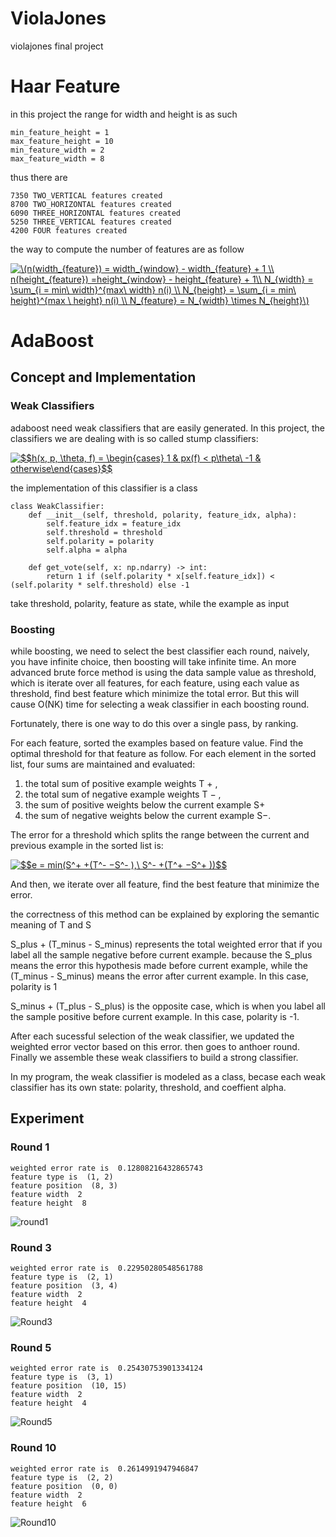 # ViolaJones
violajones final project
# Haar Feature

in this project the range for width and height is as such

    min_feature_height = 1
    max_feature_height = 10
    min_feature_width = 2
    max_feature_width = 8

thus there are 

    7350 TWO_VERTICAL features created
    8700 TWO_HORIZONTAL features created
    6090 THREE_HORIZONTAL features created
    5250 THREE_VERTICAL features created
    4200 FOUR features created

the way to compute the number of features are as follow

<a href="https://www.codecogs.com/eqnedit.php?latex=\(n(width_{feature})&space;=&space;width_{window}&space;-&space;width_{feature}&space;&plus;&space;1&space;\\&space;n(height_{feature})&space;=height_{window}&space;-&space;height_{feature}&space;&plus;&space;1\\&space;N_{width}&space;=&space;\sum_{i&space;=&space;min\&space;width}^{max\&space;width}&space;n(i)&space;\\&space;N_{height}&space;=&space;\sum_{i&space;=&space;min\&space;height}^{max&space;\&space;height}&space;n(i)&space;\\&space;N_{feature}&space;=&space;N_{width}&space;\times&space;N_{height}\)" target="_blank"><img src="https://latex.codecogs.com/gif.latex?\(n(width_{feature})&space;=&space;width_{window}&space;-&space;width_{feature}&space;&plus;&space;1&space;\\&space;n(height_{feature})&space;=height_{window}&space;-&space;height_{feature}&space;&plus;&space;1\\&space;N_{width}&space;=&space;\sum_{i&space;=&space;min\&space;width}^{max\&space;width}&space;n(i)&space;\\&space;N_{height}&space;=&space;\sum_{i&space;=&space;min\&space;height}^{max&space;\&space;height}&space;n(i)&space;\\&space;N_{feature}&space;=&space;N_{width}&space;\times&space;N_{height}\)" title="\(n(width_{feature}) = width_{window} - width_{feature} + 1 \\ n(height_{feature}) =height_{window} - height_{feature} + 1\\ N_{width} = \sum_{i = min\ width}^{max\ width} n(i) \\ N_{height} = \sum_{i = min\ height}^{max \ height} n(i) \\ N_{feature} = N_{width} \times N_{height}\)" /></a>

# AdaBoost
## Concept and Implementation

### Weak Classifiers

adaboost need weak classifiers that are easily generated. In this project, the classifiers we are dealing with is so called stump classifiers:

<a href="https://www.codecogs.com/eqnedit.php?latex=$$h(x,&space;p,&space;\theta,&space;f)&space;=&space;\begin{cases}&space;1&space;&&space;px(f)&space;<&space;p\theta\&space;-1&space;&&space;otherwise\end{cases}$$" target="_blank"><img src="https://latex.codecogs.com/gif.latex?$$h(x,&space;p,&space;\theta,&space;f)&space;=&space;\begin{cases}&space;1&space;&&space;px(f)&space;<&space;p\theta\&space;-1&space;&&space;otherwise\end{cases}$$" title="$$h(x, p, \theta, f) = \begin{cases} 1 & px(f) < p\theta\ -1 & otherwise\end{cases}$$" /></a>

the implementation of this classifier is a class

    class WeakClassifier:
        def __init__(self, threshold, polarity, feature_idx, alpha):
            self.feature_idx = feature_idx
            self.threshold = threshold
            self.polarity = polarity
            self.alpha = alpha
    
        def get_vote(self, x: np.ndarry) -> int:
            return 1 if (self.polarity * x[self.feature_idx]) < (self.polarity * self.threshold) else -1

take threshold, polarity, feature as state, while the example as input
### Boosting

while boosting, we need to select the best classifier each round, naively, you have infinite choice, then boosting will take infinite time. An more advanced brute force method is using the data sample value as threshold, which is iterate over all features, for each feature, using each value as threshold, find best feature which minimize the total error. But this will cause O(NK) time for selecting a weak classifier in each boosting round.

Fortunately, there is one way to do this over a single pass, by ranking.

For each feature, sorted the examples based on feature value. Find the optimal threshold for that feature as follow. For each element in the sorted list, four sums are maintained and evaluated: 

1. the total sum of positive example weights T + , 
2. the total sum of negative example weights T − , 
3. the sum of positive weights below the current example S+ 
4. the sum of negative weights below the current example S−. 

The error for a threshold which splits the range between the current and previous example in the sorted list is:

<a href="https://www.codecogs.com/eqnedit.php?latex=$$e&space;=&space;min(S^&plus;&space;&plus;(T^-&space;−S^-&space;),\&space;S^-&space;&plus;(T^&plus;&space;−S^&plus;&space;))$$" target="_blank"><img src="https://latex.codecogs.com/gif.latex?$$e&space;=&space;min(S^&plus;&space;&plus;(T^-&space;−S^-&space;),\&space;S^-&space;&plus;(T^&plus;&space;−S^&plus;&space;))$$" title="$$e = min(S^+ +(T^- −S^- ),\ S^- +(T^+ −S^+ ))$$" /></a>

And then, we iterate over all feature, find the best feature that minimize the error.

the correctness of this method can be explained by exploring the semantic meaning of T and S

S_plus + (T_minus - S_minus) represents the total weighted error that if you label all the sample negative before current example. because the S_plus means the error this hypothesis made before current example, while the (T_minus - S_minus) means the error after current example. In this case, polarity is 1

S_minus + (T_plus - S_plus) is the opposite case, which is when you label all the sample positive before current example. In this case, polarity is -1.

After each sucessful selection of the weak classifier, we updated the weighted error vector based on this error. then goes to anthoer round. Finally we assemble these weak classifiers to build a strong classifier.

In my program, the weak classifier is modeled as a class, becase each weak classifier has its own state: polarity, threshold, and coeffient alpha.

## Experiment
### Round 1

    weighted error rate is  0.12808216432865743
    feature type is  (1, 2)
    feature position  (8, 3)
    feature width  2
    feature height  8
    
    
    
 ![round1](https://github.com/GGtray/ViolaJones/blob/master/img/Round1.png)

### Round 3

    weighted error rate is  0.22950280548561788
    feature type is  (2, 1)
    feature position  (3, 4)
    feature width  2
    feature height  4
 ![Round3](https://github.com/GGtray/ViolaJones/blob/master/img/Round3.png)

### Round 5

    weighted error rate is  0.25430753901334124
    feature type is  (3, 1)
    feature position  (10, 15)
    feature width  2
    feature height  4
   
 ![Round5](https://github.com/GGtray/ViolaJones/blob/master/img/Round5.png)

### Round 10

    weighted error rate is  0.2614991947946847
    feature type is  (2, 2)
    feature position  (0, 0)
    feature width  2
    feature height  6
    
 ![Round10](https://github.com/GGtray/ViolaJones/blob/master/img/Round10.png)
